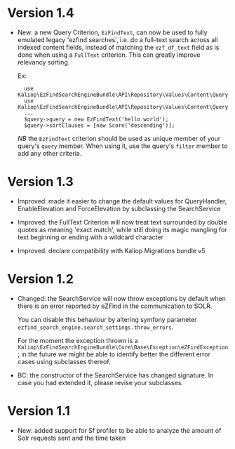 Version 1.4
===========

* New: a new Query Criterion, `EzFindText`, can now be used to fully emulated legacy 'ezfind searches', i.e. do a
    full-text search across all indexed content fields, instead of matching the `ezf_df_text` field as is done when using
    a `FullText` criterion. This can greatly improve relevancy sorting.
    
    Ex:
    
        use Kaliop\EzFindSearchEngineBundle\API\Repository\Values\Content\Query\Criterion\EzFindText;
        use Kaliop\EzFindSearchEngineBundle\API\Repository\Values\Content\Query\SortClause\Score; 
        ...
        $query->query = new EzFindText('hello world');
        $query->sortClauses = [new Score('descending')];
        
    *NB* the `EzFindText` criterion should be used as unique member of your query's `query` member.
    When using it, use the query's `filter` member to add any other criteria.
        
Version 1.3
===========

* Improved: made it easier to change the default values for QueryHandler, EnableElevation and ForceElevation by
    subclassing the SearchService

* Improved: the FullText Criterion will now treat text surrounded by double quotes as meaning 'exact match',
    while still doing its magic mangling for text beginning or ending with a wildcard character

* Improved:  declare compatibility with Kaliop Migrations bundle v5


Version 1.2
===========

* Changed: the SearchService will now throw exceptions by default when there is an error reported by eZFind in the communication
    to SOLR.

    You can disable this behaviour by altering symfony parameter `ezfind_search_engine.search_settings.throw_errors`.

    For the moment the exception thrown is a `Kaliop\EzFindSearchEngineBundle\Core\Base\Exception\eZFindException`; in the
    future we might be able to identify better the different error cases using subclasses thereof.

* BC: the constructor of the SearchService has changed signature. In case you had extended it, please revise your subclasses.


Version 1.1
===========

* New: added support for Sf profiler to be able to analyze the amount of Solr requests sent and the time taken
